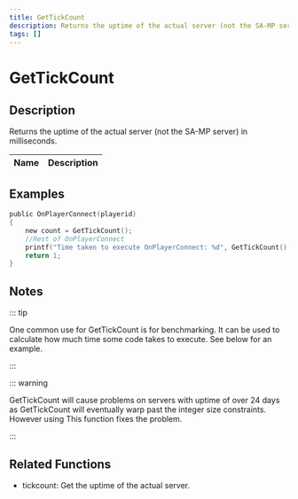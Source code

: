 ```yaml
---
title: GetTickCount
description: Returns the uptime of the actual server (not the SA-MP server) in milliseconds.
tags: []
---
```


# GetTickCount

<TagLinks />

## Description

Returns the uptime of the actual server (not the SA-MP server) in milliseconds.


| Name | Description |
|------|-------------|


## Examples


```c
public OnPlayerConnect(playerid)
{
    new count = GetTickCount();
    //Rest of OnPlayerConnect
    printf("Time taken to execute OnPlayerConnect: %d", GetTickCount() - count);
    return 1;
}
```


## Notes

::: tip

One common use for GetTickCount is for benchmarking. It can be used to calculate how much time some code takes to execute. See below for an example.

:::


::: warning

GetTickCount will cause problems on servers with uptime of over 24 days as GetTickCount will eventually warp past the integer size constraints. However using This function fixes the problem.

:::


## Related Functions


-  tickcount: Get the uptime of the actual server.